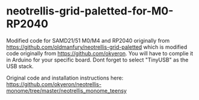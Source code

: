 # neotrellis-grid-paletted-for-M0-RP2040

Modified code for SAMD21/51 M0/M4 and RP2040 originally from https://github.com/oldmanfury/neotrellis-grid-paletted  which is modified code originally from https://github.com/okyeron. 
You will have to complie it in Arduino for your specific board. Dont forget to select "TinyUSB" as the USB stack.

Original code and installation instructions here: https://github.com/okyeron/neotrellis-monome/tree/master/neotrellis_monome_teensy
